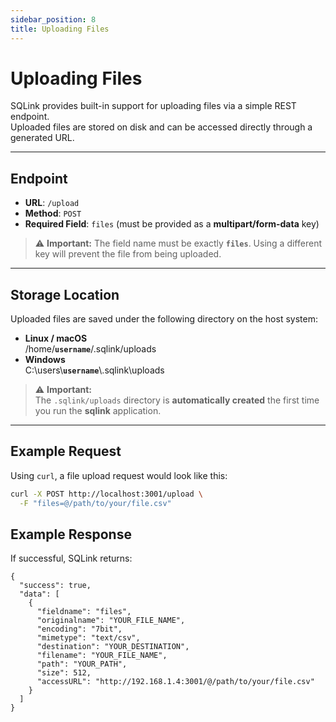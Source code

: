 ```yaml
---
sidebar_position: 8
title: Uploading Files
---
```


# Uploading Files

SQLink provides built-in support for uploading files via a simple REST endpoint.  
Uploaded files are stored on disk and can be accessed directly through a generated URL.

---

## Endpoint

- **URL**: `/upload`  
- **Method**: `POST`  
- **Required Field**: `files` (must be provided as a **multipart/form-data** key)  

> ⚠️ **Important:** The field name must be exactly **`files`**. Using a different key will prevent the file from being uploaded.

---

## Storage Location

Uploaded files are saved under the following directory on the host system:

- **Linux / macOS**  
/home/**`username`**/.sqlink/uploads
- **Windows**  
C:\users\\**`username`**\\.sqlink\uploads

> ⚠️ **Important:**  
> The `.sqlink/uploads` directory is **automatically created** the first time you run the **sqlink** application.


---

## Example Request

Using `curl`, a file upload request would look like this:

```bash
curl -X POST http://localhost:3001/upload \
  -F "files=@/path/to/your/file.csv"
```


## Example Response

If successful, SQLink returns:

```
{
  "success": true,
  "data": [
    {
      "fieldname": "files",
      "originalname": "YOUR_FILE_NAME",
      "encoding": "7bit",
      "mimetype": "text/csv",
      "destination": "YOUR_DESTINATION",
      "filename": "YOUR_FILE_NAME",
      "path": "YOUR_PATH",
      "size": 512,
      "accessURL": "http://192.168.1.4:3001/@/path/to/your/file.csv"
    }
  ]
}

```



